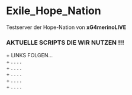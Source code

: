 # Exile_Hope_Nation
Testserver der Hope-Nation von <b>xG4merinoLIVE</b>

<h3><b>AKTUELLE SCRIPTS DIE WIR NUTZEN !!!</b></h3>
+ LINKS FOLGEN...
<br>+ . . . .
<br>+ . . . .
<br>+ . . . .
<br>+ . . . .
<br>+ . . . .
